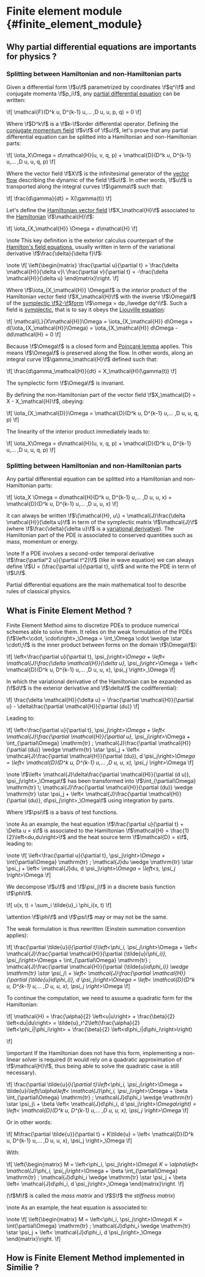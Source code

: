 # Finite element module {#finite_element_module}
<!--
SPDX-FileCopyrightText: 2025 Baptiste Legouix
SPDX-License-Identifier: MIT
-->

## Why partial differential equations are importants for physics ?

### Splitting between Hamiltonian and non-Hamiltonian parts 

Given a differential form \f$u\f$ parametrized by coordinates \f$q^i\f$ and conjugate momenta \f$p_i\f$, any [partial differential equation](https://en.wikipedia.org/wiki/Partial_differential_equation) can be written:

\f\[
\mathcal{F}(D^k u, D^{k-1} u,... ,D u, u, p, q) = 0
\f\]

Where \f$D^k\f$ is a \f$k-\f$order differential operator. Defining the [conjugate momentum field](https://en.wikipedia.org/wiki/Hamiltonian_field_theory) \f$v\f$ of \f$u\f$, let's prove that any partial differential equation can be splitted into a Hamiltonian and non-Hamiltonian parts:

\f\[
\iota_X\Omega = d\mathcal{H}(u, v, q, p)  + \mathcal{D}(D^k u, D^{k-1} u,... ,D u, u, q, p) 
\f\]

Where the vector field \f$X\f$ is the infinitesimal generator of the [vector flow](https://en.wikipedia.org/wiki/Vector_flow) describing the dynamic of the field \f$u\f$. In other words, \f$u\f$ is transported along the integral curves \f$\gamma\f$ such that:

\f\[
\frac{d\gamma}{dt} = X(\gamma(t))
\f\]

Let's define the [Hamiltonian vector field](https://en.wikipedia.org/wiki/Hamiltonian_vector_field) \f$X_\mathcal{H}\f$ associated to the [Hamiltonian](https://en.wikipedia.org/wiki/Hamiltonian_mechanics) \f$\mathcal{H}\f$:

\f\[
\iota_{X_\mathcal{H}} \Omega = d\mathcal{H}
\f\]

\note This key definition is the exterior calculus counterpart of the [Hamilton's field equations](https://en.wikipedia.org/wiki/Hamiltonian_field_theory), usually written in term of the variational derivative \f$\frac{\delta}{\delta f}\f$:

\note \f\[
\left\{\begin{matrix}
\frac{\partial u}{\partial t} = \frac{\delta \mathcal{H}}{\delta v}\\
\frac{\partial v}{\partial t} = -\frac{\delta \mathcal{H}}{\delta u}
\end{matrix}\right.
\f\]
 
Where \f$\iota_{X_\mathcal{H}} \Omega\f$ is the interior product of the Hamiltonian vector field \f$X_\mathcal{H}\f$ with the inverse \f$\Omega\f$ of the [symplectic \f$2-\f$form](https://en.wikipedia.org/wiki/Symplectic_vector_space) \f$\omega = dp_i\wedge dq^i\f$. Such a field is [symplectic](https://en.wikipedia.org/wiki/Symplectic_vector_field), that is to say it obeys the [Liouville equation](https://en.wikipedia.org/wiki/Liouville%27s_theorem_(Hamiltonian)):

\f\[
\mathcal{L}_{X_\mathcal{H}}\Omega = \iota_{X_\mathcal{H}} d\Omega + d(\iota_{X_\mathcal{H}}\Omega) = \iota_{X_\mathcal{H}} d\Omega - dd\mathcal{H} = 0
\f\]

Because \f$\Omega\f$ is a closed form and [Poincaré lemma](https://en.wikipedia.org/wiki/Poincar%C3%A9_lemma) applies. This means \f$\Omega\f$ is preserved along the flow. In other words, along an integral curve \f$\gamma_\mathcal{H}\f$ defined such that:

\f\[
\frac{d\gamma_\mathcal{H}}{dt} = X_\mathcal{H}(\gamma(t))
\f\]

The symplectic form \f$\Omega\f$ is invariant.

By defining the non-Hamiltonian part of the vector field \f$X_\mathcal{D} = X - X_\mathcal{H}\f$, obeying:

\f\[
\iota_{X_\mathcal{D}}\Omega = \mathcal{D}(D^k u, D^{k-1} u,... ,D u, u, q, p) 
\f\]

The linearity of the interior product immediately leads to:

\f\[
\iota_X\Omega = d\mathcal{H}(u, v, q, p)  + \mathcal{D}(D^k u, D^{k-1} u,... ,D u, u, q, p) 
\f\]


### Splitting between Hamiltonian and non-Hamiltonian parts 


Any partial differential equation can be splitted into a Hamiltonian and non-Hamiltonian parts:

\f\[
\iota_X \Omega = d\mathcal{H}(D^k u, D^{k-1} u,... ,D u, u, x)  + \mathcal{D}(D^k u, D^{k-1} u,... ,D u, u, x) 
\f\]

It can always be written \f$\{\mathcal{H}, u\} = \mathcal{J}\frac{\delta \mathcal{H}}{\delta u}\f$ in term of the symplectic matrix \f$\mathcal{J}\f$ (where \f$\frac{\delta}{\delta u}\f$ is a [variational derivative](https://en.wikipedia.org/wiki/Functional_derivative)). The Hamiltonian part of the PDE is associated to conserved quantities such as mass, momentum or energy.

\note If a PDE involves a second-order temporal derivative \f$\frac{\partial^2 u}{\partial t^2}\f$ (like in wave equation) we can always define \f$U = (\frac{\partial u}{\partial t}, u)\f$ and write the PDE in term of  \f$U\f$.

Partial differential equations are the main mathematical tool to describe rules of classical physics.

## What is Finite Element Method ?

Finite Element Method aims to discretize PDEs to produce numerical schemes able to solve them. It relies on the weak formulation of the PDEs (\f$\left<\cdot, \cdot\right>_\Omega = \int_\Omega \cdot \wedge \star \cdot\;\f$ is the inner product between forms on the domain \f$\Omega\f$):

\f\[
\left<\frac{\partial u}{\partial t}, \psi_j\right>_\Omega + \left< \mathcal{J}\frac{\delta \mathcal{H}}{\delta u}, \psi_j\right>_\Omega = \left< \mathcal{D}(D^k u, D^{k-1} u,... ,D u, u, x), \psi_j \right>_\Omega
\f\]

In which the variational derivative of the Hamiltonian can be expanded as (\f$d\f$ is the exterior derivative and \f$\delta\f$ the codifferential): 

\f\[
\frac{\delta \mathcal{H}}{\delta u} = \frac{\partial \mathcal{H}}{\partial u} - \delta\frac{\partial \mathcal{H}}{\partial (du)}
\f\]

Leading to:

\f\[
\left<\frac{\partial u}{\partial t}, \psi_j\right>_\Omega + \left< \mathcal{J}\frac{\partial \mathcal{H}}{\partial u}, \psi_j\right>_\Omega + \int_{\partial\Omega} \mathrm{tr} \; \mathcal{J}\frac{\partial \mathcal{H}}{\partial (du)} \wedge \mathrm{tr} \star \psi_j + \left< \mathcal{J}\frac{\partial \mathcal{H}}{\partial (du)}, d \psi_j\right>_\Omega = \left< \mathcal{D}(D^k u, D^{k-1} u,... ,D u, u, x), \psi_j \right>_\Omega
\f\]

\note \f$\left< \mathcal{J}\delta\frac{\partial \mathcal{H}}{\partial (d u)}, \psi_j\right>_\Omega\f$ has been transformed into \f$\int_{\partial\Omega} \mathrm{tr} \; \mathcal{J}\frac{\partial \mathcal{H}}{\partial (du)} \wedge \mathrm{tr} \star \psi_j + \left< \mathcal{J}\frac{\partial \mathcal{H}}{\partial (du)}, d\psi_j\right>_\Omega\f$ using integration by parts. 

Where \f$\psi\f$ is a basis of test functions.

\note As an example, the heat equation \f$\frac{\partial u}{\partial t} + \Delta u = s\f$ is associated to the Hamiltonian \f$\mathcal{H} = \frac{1}{2}\left<du,du\right>\f$ and the heat source term \f$\mathcal{D} = s\f$, leading to:

\note \f\[
\left<\frac{\partial u}{\partial t}, \psi_j\right>_\Omega + \int_{\partial\Omega} \mathrm{tr} \; \mathcal{J}du \wedge \mathrm{tr} \star \psi_j + \left< \mathcal{J}du, d \psi_j\right>_\Omega = \left<s, \psi_j \right>_\Omega
\f\]

We decompose \f$u\f$ and \f$\psi_j\f$ in a discrete basis function \f$\phi\f$. 

\f\[
u(x, t) = \sum_i \tilde{u}_i \phi_i(x, t)
\f\]

\attention \f$\phi\f$ and \f$\psi\f$ may or may not be the same.

The weak formulation is thus rewritten (Einstein summation convention applies):

\f\[
\frac{\partial \tilde{u}_i}{\partial t}\left<\phi_i, \psi_j\right>_\Omega + \left< \mathcal{J}\frac{\partial \mathcal{H}}{\partial (\tilde{u}_i\phi_i)}, \psi_j\right>_\Omega + \int_{\partial\Omega} \mathrm{tr} \; \mathcal{J}\frac{\partial \mathcal{H}}{\partial (\tilde{u}_id\phi_i)} \wedge \mathrm{tr} \star \psi_j\\ + \left< \mathcal{J}\frac{\partial \mathcal{H}}{\partial (\tilde{u}_id\phi_i)}, d \psi_j\right>_\Omega = \left< \mathcal{D}(D^k u, D^{k-1} u,... ,D u, u, x), \psi_j \right>_\Omega
\f\]

To continue the computation, we need to assume a quadratic form for the Hamiltonian:

\f\[
\mathcal{H} = \frac{\alpha}{2} \left<u|u\right> + \frac{\beta}{2} \left<du|du\right> = \tilde{u}_i^2\left(\frac{\alpha}{2} \left<\phi_i|\phi_i\right> + \frac{\beta}{2} \left<d\phi_i|d\phi_i\right>\right)

\f\]

\important If the Hamiltonian does not have this form, implementing a non-linear solver is required (it would rely on a quadratic approximation of \f$\mathcal{H}\f$, thus being able to solve the quadratic case is still necessary). 

\f\[
\frac{\partial \tilde{u}_i}{\partial t}\left<\phi_i, \psi_j\right>_\Omega + \tilde{u}_i\left(\alpha\left< \mathcal{J}\phi_i, \psi_j\right>_\Omega + \beta \int_{\partial\Omega} \mathrm{tr} \; \mathcal{J}d\phi_i \wedge \mathrm{tr} \star \psi_j\\ + \beta \left< \mathcal{J}d\phi_i, d \psi_j\right>_\Omega\right) = \left< \mathcal{D}(D^k u, D^{k-1} u,... ,D u, u, x), \psi_j \right>_\Omega
\f\]

Or in other words:

\f[
M\frac{\partial \tilde{u}}{\partial t} + K\tilde{u} = \left< \mathcal{D}(D^k u, D^{k-1} u,... ,D u, u, x), \psi_j \right>_\Omega
\f]

With:

\f\[
\left\{\begin{matrix}
M = \left<\phi_i, \psi_j\right>_\Omega\\
K = \alpha\left< \mathcal{J}\phi_i, \psi_j\right>_\Omega + \beta \int_{\partial\Omega} \mathrm{tr} \; \mathcal{J}d\phi_i \wedge \mathrm{tr} \star \psi_j + \beta \left< \mathcal{J}d\phi_i, d \psi_j\right>_\Omega
\end{matrix}\right.
\f\]

(\f$M\f$ is called the <em>mass matrix</em> and \f$S\f$ the <em>stiffness matrix</em>)

\note As an example, the heat equation is associated to: 

\note \f\[
\left\{\begin{matrix}
M = \left<\phi_i, \psi_j\right>_\Omega\\
K = \int_{\partial\Omega} \mathrm{tr} \; \mathcal{J}d\phi_i \wedge \mathrm{tr} \star \psi_j + \left< \mathcal{J}d\phi_i, d \psi_j\right>_\Omega
\end{matrix}\right.
\f\]

## How is Finite Element Method implemented in Similie ?
